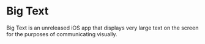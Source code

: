 # Big Text
Big Text is an unreleased iOS app that displays very large text on the screen for the purposes of communicating visually.


